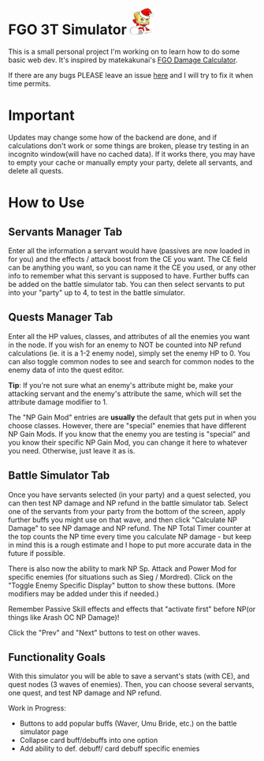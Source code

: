 # FGO 3T Simulator   <img src="https://github.com/gakiloroth/gakiloroth.github.io/blob/master/images/padoru_vector_by_manaalchemist.png" width="48">

This is a small personal project I'm working on to learn how to do some basic web dev. It's inspired by matekakunai's [FGO Damage Calculator](https://maketakunai.github.io/).

If there are any bugs PLEASE leave an issue [here](https://github.com/gakiloroth/gakiloroth.github.io/issues) and I will try to fix it when time permits.

# Important
Updates may change some how of the backend are done, and if calculations don't work or some things are broken, please try testing in an incognito window(will have no cached data). If it works there, you may have to empty your cache or manually empty your party, delete all servants, and delete all quests.

# How to Use
## Servants Manager Tab
Enter all the information a servant would have (passives are now loaded in for you) and the effects / attack boost from the CE you want. The CE field can be anything you want, so you can name it the CE you used, or any other info to remember what this servant is supposed to have. Further buffs can be added on the battle simulator tab. You can then select servants to put into your "party" up to 4, to test in the battle simulator.

## Quests Manager Tab
Enter all the HP values, classes, and attributes of all the enemies you want in the node. If you wish for an enemy to NOT be counted into NP refund calculations (ie. it is a 1-2 enemy node), simply set the enemy HP to 0. You can also toggle common nodes to see and search for common nodes to the enemy data of into the quest editor.

**Tip**: If you're not sure what an enemy's attribute might be, make your attacking servant and the enemy's attribute the same, which will set the attribute damage modifier to 1.

The "NP Gain Mod" entries are **usually** the default that gets put in when you choose classes. However, there are "special" enemies that have different NP Gain Mods. If you know that the enemy you are testing is "special" and you know their specific NP Gain Mod, you can change it here to whatever you need. Otherwise, just leave it as is.

## Battle Simulator Tab
Once you have servants selected (in your party) and a quest selected, you can then test NP damage and NP refund in the battle simulator tab. Select one of the servants from your party from the bottom of the screen, apply further buffs you might use on that wave, and then click "Calculate NP Damage" to see NP damage and NP refund. The NP Total Timer counter at the top counts the NP time every time you calculate NP damage - but keep in mind this is a rough estimate and I hope to put more accurate data in the future if possible.

There is also now the ability to mark NP Sp. Attack and Power Mod for specific enemies (for situations such as Sieg / Mordred). Click on the "Toggle Enemy Specific Display" button to show these buttons. (More modifiers may be added under this if needed.)

Remember Passive Skill effects and effects that "activate first" before NP(or things like Arash OC NP Damage)!

Click the "Prev" and "Next" buttons to test on other waves.


## Functionality Goals

With this simulator you will be able to save a servant's stats (with CE), and quest nodes (3 waves of enemies).
Then, you can choose several servants, one quest, and test NP damage and NP refund.

Work in Progress:
- Buttons to add popular buffs (Waver, Umu Bride, etc.) on the battle simulator page
- Collapse card buff/debuffs into one option
- Add ability to def. debuff/ card debuff specific enemies
